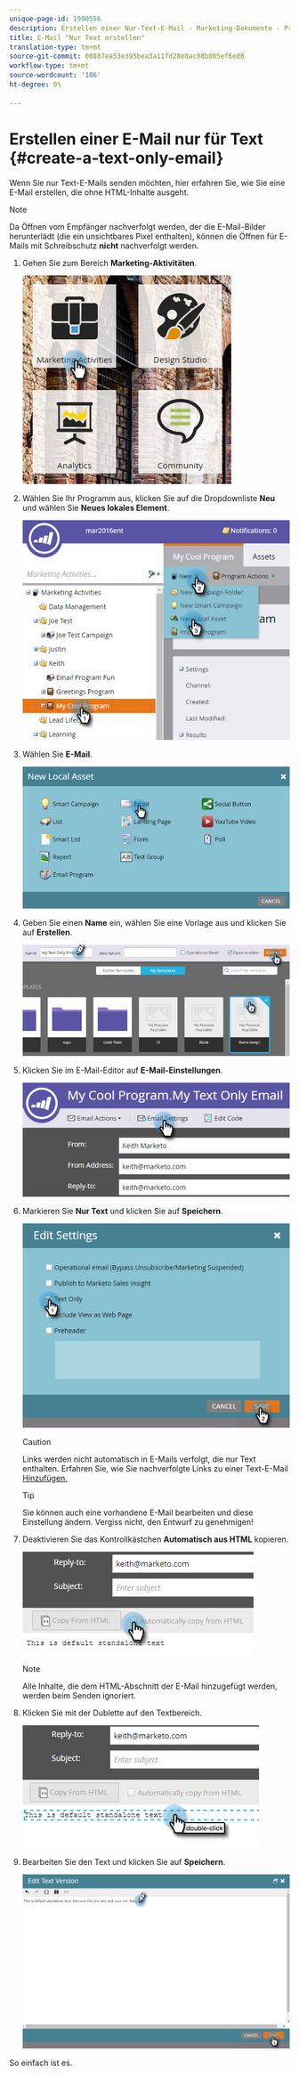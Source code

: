 ```yaml
---
unique-page-id: 1900556
description: Erstellen einer Nur-Text-E-Mail - Marketing-Dokumente - Produktdokumentation
title: E-Mail "Nur Text erstellen"
translation-type: tm+mt
source-git-commit: 00887ea53e395bea3a11fd28e0ac98b085ef6ed8
workflow-type: tm+mt
source-wordcount: '186'
ht-degree: 0%

---
```



# Erstellen einer E-Mail nur für Text {#create-a-text-only-email}

Wenn Sie nur Text-E-Mails senden möchten, hier erfahren Sie, wie Sie eine E-Mail erstellen, die ohne HTML-Inhalte ausgeht.

>[!NOTE]
>
>Da Öffnen vom Empfänger nachverfolgt werden, der die E-Mail-Bilder herunterlädt (die ein unsichtbares Pixel enthalten), können die Öffnen für E-Mails mit Schreibschutz **nicht** nachverfolgt werden.

1. Gehen Sie zum Bereich **Marketing-Aktivitäten**.

   ![](assets/one-1.png)

1. Wählen Sie Ihr Programm aus, klicken Sie auf die Dropdownliste **Neu** und wählen Sie **Neues lokales Element**.

   ![](assets/two-1.png)

1. Wählen Sie **E-Mail**.

   ![](assets/three-1.png)

1. Geben Sie einen **Name** ein, wählen Sie eine Vorlage aus und klicken Sie auf **Erstellen**.

   ![](assets/four-1.png)

1. Klicken Sie im E-Mail-Editor auf **E-Mail-Einstellungen**.

   ![](assets/five.png)

1. Markieren Sie **Nur Text** und klicken Sie auf **Speichern**.

   ![](assets/six.png)

   >[!CAUTION]
   >
   >Links werden nicht automatisch in E-Mails verfolgt, die nur Text enthalten. Erfahren Sie, wie Sie nachverfolgte Links zu einer Text-E-Mail[ Hinzufügen.](../../../../product-docs/email-marketing/general/functions-in-the-editor/add-tracked-links-to-a-text-email.md)

   >[!TIP]
   >
   >Sie können auch eine vorhandene E-Mail bearbeiten und diese Einstellung ändern. Vergiss nicht, den Entwurf zu genehmigen!

1. Deaktivieren Sie das Kontrollkästchen **Automatisch aus HTML** kopieren.

   ![](assets/seven.png)

   >[!NOTE]
   >
   >Alle Inhalte, die dem HTML-Abschnitt der E-Mail hinzugefügt werden, werden beim Senden ignoriert.

1. Klicken Sie mit der Dublette auf den Textbereich.

   ![](assets/eight.png)

1. Bearbeiten Sie den Text und klicken Sie auf **Speichern**.

   ![](assets/nine.png)

So einfach ist es.
